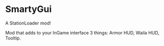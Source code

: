 # SmartyGui
 A StationLoader mod!

Mod that adds to your InGame interface 3 things: Armor HUD, Waila HUD, Tooltip.
